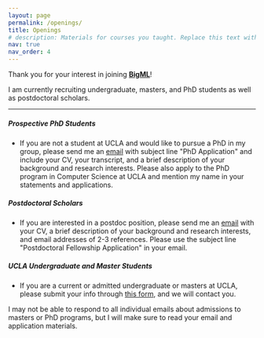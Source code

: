 ```yaml
---
layout: page
permalink: /openings/
title: Openings
# description: Materials for courses you taught. Replace this text with your description.
nav: true
nav_order: 4
---
```


Thank you for your interest in joining <b>[BigML](http://127.0.0.1:4000/bigml/)</b>!

I am currently recruiting undergraduate, masters, and PhD students as well as postdoctoral scholars.

----

<h5><b>Prospective PhD Students</b></h5>

- If you are not a student at UCLA and would like to pursue a PhD in my group, please send me an [email](mailto:baharan@cs.ucla.edu) with subject line "PhD Application" and include your CV, your transcript, and a brief description of your background and research interests. Please also apply to the PhD program in Computer Science at UCLA and mention my name in your statements and applications. 

<!-- ---- -->


<h5><b>Postdoctoral Scholars</b></h5>

- If you are interested in a postdoc position, please send me an [email](mailto:baharan@cs.ucla.edu) with your CV, a brief description of your background and research interests, and email addresses of 2-3 references. Please use the subject line "Postdoctoral Fellowship Application" in your email. 

<!-- ---- -->


<h5><b>UCLA Undergraduate and Master Students</b></h5>

- If you are a current or admitted undergraduate or masters at UCLA, please submit your info through [this form](https://forms.gle/hfgoVrGxoMABiRRj9), and we will contact you. 

I may not be able to respond to all individual emails about admissions to masters or PhD programs, but I will make sure to read your email and application materials.
